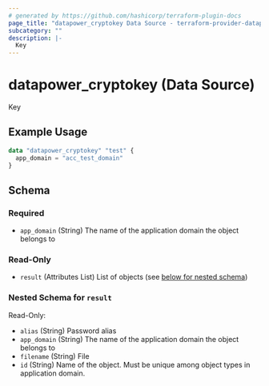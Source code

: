 ```yaml
---
# generated by https://github.com/hashicorp/terraform-plugin-docs
page_title: "datapower_cryptokey Data Source - terraform-provider-datapower"
subcategory: ""
description: |-
  Key
---
```


# datapower_cryptokey (Data Source)

Key

## Example Usage

```terraform
data "datapower_cryptokey" "test" {
  app_domain = "acc_test_domain"
}
```

<!-- schema generated by tfplugindocs -->
## Schema

### Required

- `app_domain` (String) The name of the application domain the object belongs to

### Read-Only

- `result` (Attributes List) List of objects (see [below for nested schema](#nestedatt--result))

<a id="nestedatt--result"></a>
### Nested Schema for `result`

Read-Only:

- `alias` (String) Password alias
- `app_domain` (String) The name of the application domain the object belongs to
- `filename` (String) File
- `id` (String) Name of the object. Must be unique among object types in application domain.
